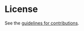 # License

See the
[guidelines for contributions](https://github.com/mikewest/rfc9421-sri-profile/blob/main/CONTRIBUTING.md).
